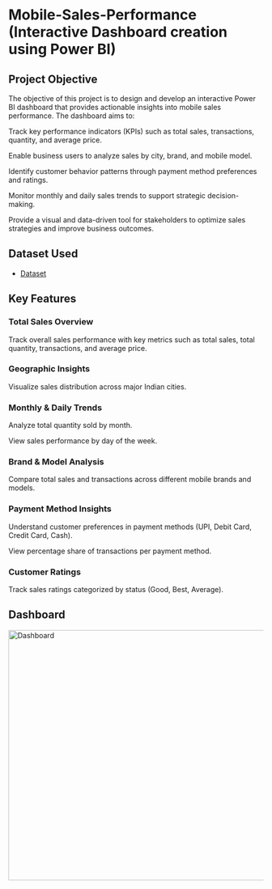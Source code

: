 # Mobile-Sales-Performance (Interactive Dashboard creation using Power BI)

## Project Objective

The objective of this project is to design and develop an interactive Power BI dashboard that provides actionable insights into mobile sales performance. The dashboard aims to:

Track key performance indicators (KPIs) such as total sales, transactions, quantity, and average price.

Enable business users to analyze sales by city, brand, and mobile model.

Identify customer behavior patterns through payment method preferences and ratings.

Monitor monthly and daily sales trends to support strategic decision-making.

Provide a visual and data-driven tool for stakeholders to optimize sales strategies and improve business outcomes.

## Dataset Used
- <a href="https://github.com/Bittu8175/Mobile-Sales-Performance/blob/main/Data%20Set.xlsx">Dataset</a>


## Key Features

### Total Sales Overview

Track overall sales performance with key metrics such as total sales, total quantity, transactions, and average price.

### Geographic Insights

Visualize sales distribution across major Indian cities.

### Monthly & Daily Trends

Analyze total quantity sold by month.

View sales performance by day of the week.

### Brand & Model Analysis

Compare total sales and transactions across different mobile brands and models.

### Payment Method Insights

Understand customer preferences in payment methods (UPI, Debit Card, Credit Card, Cash).

View percentage share of transactions per payment method.

### Customer Ratings

Track sales ratings categorized by status (Good, Best, Average).

## Dashboard

<img width="892" height="495" alt="Dashboard" src="https://github.com/user-attachments/assets/4f49c605-10bc-42b7-b735-88488fa7e1e7" />

